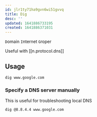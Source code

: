 ```yaml
---
id: jlr1ty71ha9gvn6wi51gvvq
title: Dig
desc: ''
updated: 1641886733195
created: 1641886371031
---
```



`D`omain `I`nternet `G`roper

Useful with [[n.protocol.dns]]

## Usage

```bash
dig www.google.com
```

### Specify a DNS server manually

This is useful for troubleshooting local DNS

```bash
dig @8.8.4.4 www.google.com
```




